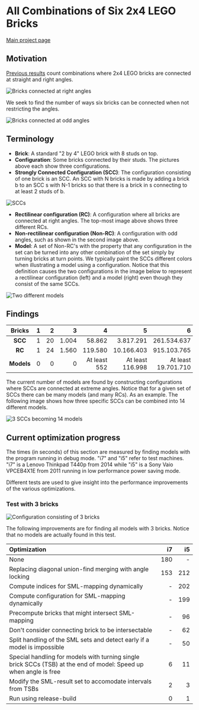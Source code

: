# All Combinations of Six 2x4 LEGO Bricks

[Main project page](http://c-mt.dk/counting)

## Motivation

[Previous results](http://www.math.ku.dk/~eilers/lego.html) count combinations where 2x4 LEGO bricks are connected at straight and right angles.

![Bricks connected at right angles](http://c-mt.dk/counting/images/rectilinearintrosmall.png "There are 915.103.765 ways to combine 6 bricks at straight and right angles")

We seek to find the number of ways six bricks can be connected when not restricting the angles.

![Bricks connected at odd angles](http://c-mt.dk/counting/images/modelsintrosmall.png "It is currently unknown how many ways 6 bricks can be combined at other angles")


## Terminology

* **Brick**: A standard "2 by 4" LEGO brick with 8 studs on top.
* **Configuration**: Some bricks connected by their studs. The pictures above each show three configurations.
* **Strongly Connected Configuration (SCC)**: The configuration consisting of one brick is an SCC. An SCC with N bricks is made by adding a brick b to an SCC s with N-1 bricks so that there is a brick in s connecting to at least 2 studs of b. 

![SCCs](http://c-mt.dk/counting/images/sccconstructionsmall.png "Notice that for any SCC with more than one brick, any additional brick has to connect to a single other brick using at least two studs")

* **Rectilinear configuration (RC)**: A configuration where all bricks are connected at right angles. The top-most image above shows three different RCs.
* **Non-rectilinear configuration (Non-RC)**: A configuration with odd angles, such as shown in the second image above.
* **Model**: A set of Non-RC's with the property that any configuration in the set can be turned into any other combination of the set simply by turning bricks at turn points. We typically paint the SCCs different colors when illustrating a model using a configuration. Notice that this definition causes the two configurations in the image below to represent a rectilinear configuration (left) and a model (right) even though they consist of the same SCCs.

![Two different models](http://c-mt.dk/counting/images/modelsdifferentsmall.png "These two models are not the same because the green and yellow SCC block the turn points")

## Findings

|  Bricks    | 1 |  2 |     3 |       4 |          5 |           6 | 
|:----------:|--:|---:|------:|--------:|-----------:|------------:|
| **SCC**    | 1 | 20 | 1.004 |  58.862 |  3.817.291 | 261.534.637 |
| **RC**     | 1 | 24 | 1.560 | 119.580 | 10.166.403 | 915.103.765 |
| **Models** | 0 |  0 |     0 | At least 552 | At least 116.998 | At least 19.701.710 |

The current number of models are found by constructing configurations where SCCs are connected at extreme angles. Notice that for a given set of SCCs there can be many models (and many RCs). As an example. The following image shows how three specific SCCs can be combined into 14 different models.

![3 SCCs becoming 14 models](http://c-mt.dk/counting/images/variousmodelsexamplesmall.png "These three SCCs can be combined into 14 different models")

## Current optimization progress

The times (in seconds) of this section are measured by finding models with the program running in debug mode. "i7" and "i5" refer to test machines. "i7" is a Lenovo Thinkpad T440p from 2014 while "i5" is a Sony Vaio VPCEB4X1E from 2011 running in low performance power saving mode. 

Different tests are used to give insight into the performance improvements of the various optimizations.

### Test with 3 bricks

![Configuration consisting of 3 bricks](http://c-mt.dk/counting/images/test3brickssmall.png "An example of how to connect 3 bricks at the corners")

The following improvements are for finding all models with 3 bricks. Notice that no models are actually found in this test.

| Optimization           | i7    | i5  |
|:-----------------------|------:|----:|
| None | 180 | - |
| Replacing diagonal union-find merging with angle locking | 153 | 212 |
| Compute indices for SML-mapping dynamically | - | 202 |
| Compute configuration for SML-mapping dynamically | - | 199 |
| Precompute bricks that might intersect SML-mapping | - | 96 |
| Don't consider connecting brick to be intersectable | - | 62 |
| Split handling of the SML sets and detect early if a model is impossible | - | 50 |
| Special handling for models with turning single brick SCCs (TSB) at the end of model: Speed up when angle is free | 6 | 11 |
| Modify the SML-result set to accomodate intervals from TSBs | 2 | 3 |
| Run using release-build | 0 | 1 |

